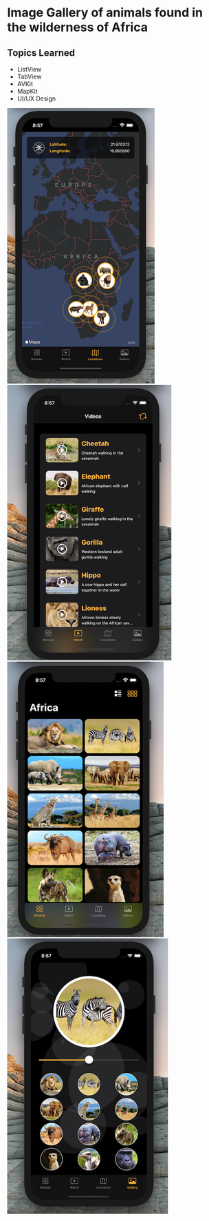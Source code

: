 # Image Gallery of animals found in the wilderness of Africa

## Topics Learned

* ListView
* TabView
* AVKit
* MapKit
* UI/UX Design

![](https://github.com/Rhidz/Africa/blob/main/Animation.png)
![](https://github.com/Rhidz/Africa/blob/main/Video.png)
![](https://github.com/Rhidz/Africa/blob/main/Grid.png)
![](https://github.com/Rhidz/Africa/blob/main/Gallery.png)

